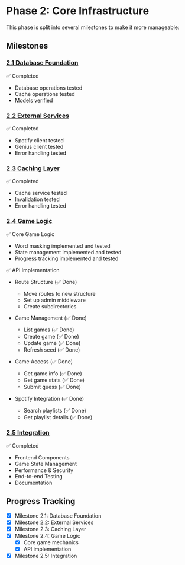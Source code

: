 # Phase 2: Core Infrastructure

This phase is split into several milestones to make it more manageable:

## Milestones

### [2.1 Database Foundation](./2.1-DATABASE.md)
✅ Completed
- Database operations tested
- Cache operations tested
- Models verified

### [2.2 External Services](./2.2-SERVICES.md)
✅ Completed
- Spotify client tested
- Genius client tested
- Error handling tested

### [2.3 Caching Layer](./2.3-CACHE.md)
✅ Completed
- Cache service tested
- Invalidation tested
- Error handling tested

### [2.4 Game Logic](./2.4-GAME.md)
✅ Core Game Logic
- Word masking implemented and tested
- State management implemented and tested
- Progress tracking implemented and tested

✅ API Implementation
- Route Structure (✅ Done)
  - Move routes to new structure
  - Set up admin middleware
  - Create subdirectories

- Game Management (✅ Done)
  - List games (✅ Done)
  - Create game (✅ Done)
  - Update game (✅ Done)
  - Refresh seed (✅ Done)

- Game Access (✅ Done)
  - Get game info (✅ Done)
  - Get game stats (✅ Done)
  - Submit guess (✅ Done)

- Spotify Integration (✅ Done)
  - Search playlists (✅ Done)
  - Get playlist details (✅ Done)

### [2.5 Integration](./2.5-INTEGRATION.md)
✅ Completed
- Frontend Components
- Game State Management
- Performance & Security
- End-to-end Testing
- Documentation

## Progress Tracking
- [x] Milestone 2.1: Database Foundation
- [x] Milestone 2.2: External Services
- [x] Milestone 2.3: Caching Layer
- [x] Milestone 2.4: Game Logic
  - [x] Core game mechanics
  - [x] API implementation
- [x] Milestone 2.5: Integration 